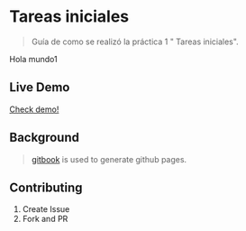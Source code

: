 # Tareas iniciales

> Guía de como se realizó la práctica 1 " Tareas iniciales".

Hola mundo1




## Live Demo

[Check demo!](http://my-user.github.io/my-repo)

## Background

> [gitbook](http://www.gitbook.io) is used to generate github pages.

## Contributing

1. Create Issue
2. Fork and PR
